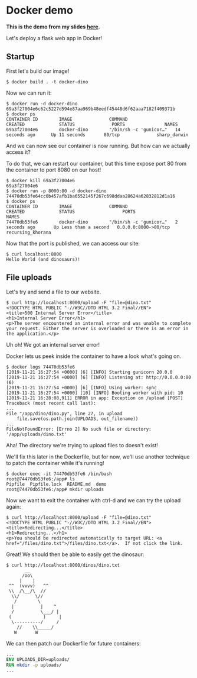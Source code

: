 # Docker demo

**This is the demo from my slides [here](https://docs.google.com/presentation/d/1K7yt9h-T9BoDUA_im8-Tqd-ok1N-tJGDwSGo6hTQkO0/edit?usp=sharing).**

Let's deploy a flask web app in Docker!

## Startup

First let's build our image!

    $ docker build . -t docker-dino

Now we can run it:

    $ docker run -d docker-dino
    69a3f27004e6c62c5227d594e87aa969b48eedf45448d6f62aaa7182f409371b
    $ docker ps
    CONTAINER ID        IMAGE              COMMAND                  CREATED             STATUS              PORTS               NAMES
    69a3f27004e6        docker-dino        "/bin/sh -c 'gunicor…"   14 seconds ago      Up 11 seconds       80/tcp              sharp_darwin

And we can now see our container is now running. But how can we actually
access it?

To do that, we can restart our container, but this time expose port 80 from
the container to port 8080 on our host!

    $ docker kill 69a3f27004e6
    69a3f27004e6
    $ docker run -p 8000:80 -d docker-dino 
    74470db53fe64cc0b457afb1ba6552145f267c698ddaa28624a62832812d1a16
    $ docker ps
    CONTAINER ID        IMAGE              COMMAND                  CREATED             STATUS                  PORTS                  NAMES
    74470db53fe6        docker-dino        "/bin/sh -c 'gunicor…"   2 seconds ago       Up Less than a second   0.0.0.0:8000->80/tcp   recursing_khorana

Now that the port is published, we can access our site:

    $ curl localhost:8000
    Hello World (and dinosaurs)!

## File uploads

Let's try and send a file to our website.

    $ curl http://localhost:8000/upload -F "file=@dino.txt"
    <!DOCTYPE HTML PUBLIC "-//W3C//DTD HTML 3.2 Final//EN">
    <title>500 Internal Server Error</title>
    <h1>Internal Server Error</h1>
    <p>The server encountered an internal error and was unable to complete your request. Either the server is overloaded or there is an error in the application.</p>

Uh oh! We got an internal server error!

Docker lets us peek inside the container to have a look what's going on.

    $ docker logs 74470db53fe6
    [2019-11-21 16:27:54 +0000] [6] [INFO] Starting gunicorn 20.0.0
    [2019-11-21 16:27:54 +0000] [6] [INFO] Listening at: http://0.0.0.0:80 (6)
    [2019-11-21 16:27:54 +0000] [6] [INFO] Using worker: sync
    [2019-11-21 16:27:54 +0000] [10] [INFO] Booting worker with pid: 10
    [2019-11-21 16:28:08,911] ERROR in app: Exception on /upload [POST]
    Traceback (most recent call last):
    ...
    File "/app/dino/dino.py", line 27, in upload
        file.save(os.path.join(UPLOADS, out_filename))
    ...
    FileNotFoundError: [Errno 2] No such file or directory: '/app/uploads/dino.txt'

Aha! The directory we're trying to upload files to doesn't exist!

We'll fix this later in the Dockerfile, but for now, we'll use another
technique to patch the container while it's running!

    $ docker exec -it 74470db53fe6 /bin/bash
    root@74470db53fe6:/app# ls
    Pipfile  Pipfile.lock  README.md  demo
    root@74470db53fe6:/app# mkdir uploads

Now we want to exit the container with ctrl-d and we can try the upload again:

    $ curl http://localhost:8000/upload -F "file=@dino.txt"
    <!DOCTYPE HTML PUBLIC "-//W3C//DTD HTML 3.2 Final//EN">
    <title>Redirecting...</title>
    <h1>Redirecting...</h1>
    <p>You should be redirected automatically to target URL: <a href="/files/dino.txt">/files/dino.txt</a>.  If not click the link.

Great! We should then be able to easily get the dinosaur:

    $ curl http://localhost:8000/dinos/dino.txt
           __
          /oo\
         |    |
     ^^  (vvvv)   ^^
     \\  /\__/\  //
      \\/      \//
       /        \        
      |          |    ^  
      /          \___/ | 
     (            )     |
      \----------/     /
        //    \\_____/
       W       W 

We can then patch our Dockerfile for future containers:

```Dockerfile
...
ENV UPLOADS_DIR=uploads/
RUN mkdir -p uploads/
...
```
